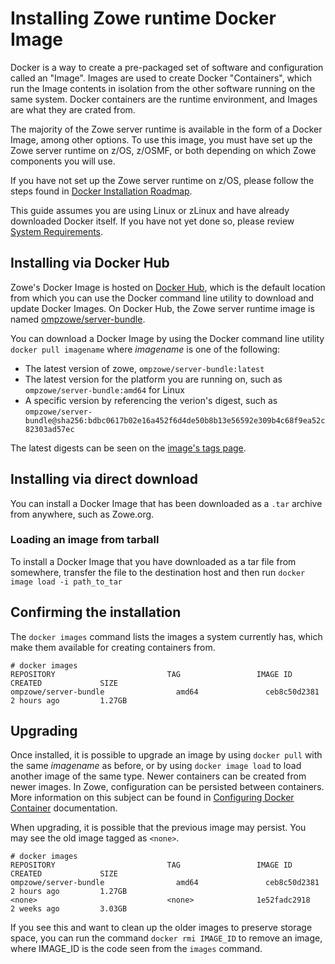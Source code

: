 # Installing Zowe runtime Docker Image <Badge text="Technical Preview"/>

Docker is a way to create a pre-packaged set of software and configuration called an "Image". Images are used to create Docker "Containers", which run the Image contents in isolation from the other software running on the same system. Docker containers are the runtime environment, and Images are what they are crated from.

The majority of the Zowe server runtime is available in the form of a Docker Image, among other options.
To use this image, you must have set up the Zowe server runtime on z/OS, z/OSMF, or both depending on which Zowe components you will use.

If you have not set up the Zowe server runtime on z/OS, please follow the steps found in [Docker Installation Roadmap](install-docker.md).

This guide assumes you are using Linux or zLinux and have already downloaded Docker itself. If you have not yet done so, please review [System Requirements](systemrequirements.md).

## Installing via Docker Hub <Badge text="Technical Preview"/>

Zowe's Docker Image is hosted on [Docker Hub](https://hub.docker.com), which is the default location from which you can use the Docker command line utility to download and update Docker Images. On Docker Hub, the Zowe server runtime image is named [ompzowe/server-bundle](https://hub.docker.com/r/ompzowe/server-bundle).

You can download a Docker Image by using the Docker command line utility `docker pull imagename` where _imagename_ is one of the following:

- The latest version of zowe, `ompzowe/server-bundle:latest`
- The latest version for the platform you are running on, such as `ompzowe/server-bundle:amd64` for Linux
- A specific version by referencing the verion's digest, such as `ompzowe/server-bundle@sha256:bdbc0617b02e16a452f6d4de50b8b13e56592e309b4c68f9ea52c82303ad57ec`

The latest digests can be seen on the [image's tags page](https://hub.docker.com/r/ompzowe/server-bundle/tags).

## Installing via direct download <Badge text="Technical Preview"/>

You can install a Docker Image that has been downloaded as a `.tar` archive from anywhere, such as Zowe.org.

### Loading an image from tarball <Badge text="Technical Preview"/>

To install a Docker Image that you have downloaded as a tar file from somewhere, transfer the file to the destination host and then run `docker image load -i path_to_tar`

## Confirming the installation <Badge text="Technical Preview"/>

The `docker images` command lists the images a system currently has, which make them available for creating containers from.

```
# docker images
REPOSITORY                         TAG                 IMAGE ID            CREATED             SIZE
ompzowe/server-bundle                amd64               ceb8c50d2381        2 hours ago         1.27GB
```

## Upgrading <Badge text="Technical Preview"/>

Once installed, it is possible to upgrade an image by using `docker pull` with the same _imagename_ as before, or by using `docker image load` to load another image of the same type.
Newer containers can be created from newer images. In Zowe, configuration can be persisted between containers. More information on this subject can be found in [Configuring Docker Container](configuring-docker.md) documentation.

When upgrading, it is possible that the previous image may persist.
You may see the old image tagged as `<none>`.

```
# docker images
REPOSITORY                         TAG                 IMAGE ID            CREATED             SIZE
ompzowe/server-bundle                amd64               ceb8c50d2381        2 hours ago         1.27GB
<none>                             <none>              1e52fadc2918        2 weeks ago         3.03GB
```

If you see this and want to clean up the older images to preserve storage space, you can run the command `docker rmi IMAGE_ID` to remove an image, where IMAGE_ID is the code seen from the `images` command.
